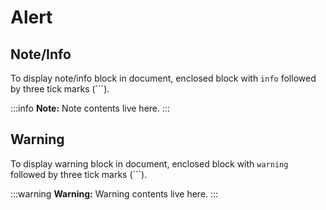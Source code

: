 # Alert

## Note/Info

To display note/info block in document, enclosed block with `info` followed by three tick marks (\`\`\`).

:::info
**Note:** Note contents live here.
:::

## Warning

To display warning block in document, enclosed block with `warning` followed by three tick marks (\`\`\`).

:::warning
**Warning:** Warning contents live here.
:::
